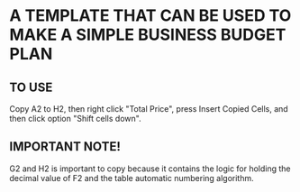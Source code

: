 # A TEMPLATE THAT CAN BE USED TO MAKE A SIMPLE BUSINESS BUDGET PLAN

## TO USE
Copy A2 to H2, then right click "Total Price", press Insert Copied Cells, and then click option "Shift cells down".

## IMPORTANT NOTE!
G2 and H2 is important to copy because it contains the logic for holding the decimal value of F2 and the table automatic numbering algorithm.
